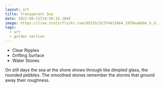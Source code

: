 ```yaml
---
layout: art
title: Transparent Sea
date: 2022-09-21T14:50:19.104Z
image: https://live.staticflickr.com/65535/52374413464_19f0ea068e_h_d.jpg
tags:
  - art
  - golden section
---
```

* Clear Ripples
* Drifting Surface
* Water Stones

On still days the sea at the shore shows through like dimpled glass, the rounded pebbles. The smoothed stones remember the storms that ground away their roughness.
